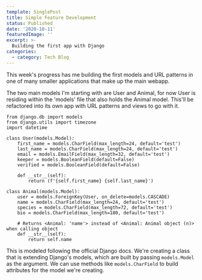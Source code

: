```yaml
---
template: SinglePost
title: Simple Feature Development
status: Published
date: '2020-10-11'
featuredImage: ''
excerpt: >-
  Building the first app with Django
categories:
  - category: Tech Blog
---
```


This week's progress has me building the first models and URL patterns in one of many smaller applications that make up the main webapp.

The two main models I'm starting with are User and Animal, for now User is residing within the 'models' file that also holds the Animal model. This'll be refactored into its own app with URL patterns and views to go with it.

```
from django.db import models
from django.utils import timezone
import datetime

class User(models.Model):
    first_name = models.CharField(max_length=24, default='test')
    last_name = models.CharField(max_length=24, default='test')
    email = models.EmailField(max_length=32, default='test')
    keeper = models.BooleanField(default=False)
    verified = models.BooleanField(default=False)
    
    def __str__(self):
        return (f'{self.first_name} {self.last_name}')

class Animal(models.Model):
    user = models.ForeignKey(User, on_delete=models.CASCADE)
    name = models.CharField(max_length=24, default='test')
    species = models.CharField(max_length=72, default='test')
    bio = models.CharField(max_length=180, default='test')
    
    # Returns <Animal: 'name'> instead of <Animal: Animal object (n)> when calling object
    def __str__(self):
        return self.name
```

This is modeled following the official Django docs. We're creating a class that is extending Django's models, which are built by passing `models.Model` as the argument. We can use methods like `models.CharField` to build attributes for the model we're creating.

